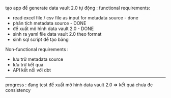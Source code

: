 tạo app để generate data vault 2.0 tự động :
functional requirements:
* read excel file / csv file as input for metadata source - done 
* phân tích metadata source - DONE 
* đề xuất mô hình data vault 2.0 - DONE 
* sinh ra yaml file data vault 2.0 theo format 
* sinh sql script để tạo bảng 

Non-functional requirements :
* lưu trữ metadata source 
* lưu trữ kết quả 
* API kết nối với dbt 
---
progress : 
đang test đề xuất mô hình data vault 2.0 
=> kết quả chưa đc consistency 
